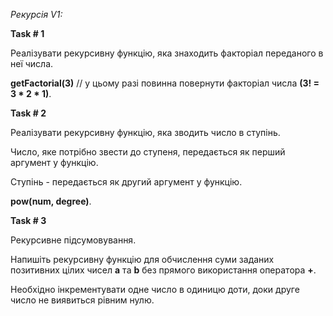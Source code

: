 _Рекурсія V1:_


**Task # 1**

Реалізувати рекурсивну функцію, яка знаходить факторіал переданого в неї числа.

**getFactorial(3)** // у цьому разі повинна повернути факторіал числа **(3! = 3 * 2 * 1)**.

**Task # 2**

Реалізувати рекурсивну функцію, яка зводить число в ступінь.

Число, яке потрібно звести до ступеня, передається як перший аргумент у функцію.

Ступінь - передається як другий аргумент у функцію.

**pow(num, degree)**.

**Task # 3**

Рекурсивне підсумовування.

Напишіть рекурсивну функцію для обчислення суми заданих позитивних цілих чисел **a** та **b** 
без прямого використання оператора **+**.

Необхідно інкрементувати одне число в одиницю доти, доки друге число не виявиться рівним нулю.